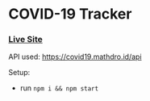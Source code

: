 # COVID-19 Tracker

### [Live Site](https://nnhhiilliisstt.github.io/corona_tracker/)

API used: https://covid19.mathdro.id/api

Setup:
- run ```npm i && npm start```
